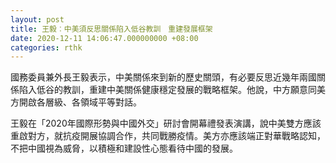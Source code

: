 ```yaml
---
layout: post
title: 王毅︰中美須反思關係陷入低谷教訓　重建發展框架
date: 2020-12-11 14:06:47.000000000 +08:00
categories: rthk
---
```


國務委員兼外長王毅表示，中美關係來到新的歷史關頭，有必要反思近幾年兩國關係陷入低谷的教訓，重建中美關係健康穩定發展的戰略框架。他說，中方願意同美方開啟各層級、各領域平等對話。

王毅在「2020年國際形勢與中國外交」研討會開幕禮發表演講，說中美雙方應該重啟對方，就抗疫開展協調合作，共同戰勝疫情。美方亦應該端正對華戰略認知，不把中國視為威脅，以積極和建設性心態看待中國的發展。
